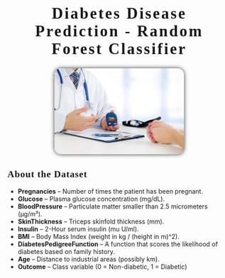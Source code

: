 <center>
  <h1 style="font-size:35px; font-family: 'Times New Roman'; letter-spacing: 0.1em;">
    Diabetes Disease Prediction - Random Forest Classifier
  </h1>
</center>
<center>
  <img src="https://raw.githubusercontent.com/611noorsaeed/Diabetes-Disease-Prediction-Model/main/img.jpeg" 
       alt="Diabetes Prediction" 
       style="width:58%; border-radius:15px; box-shadow: 0 0 10px #333;">
</center>


<h2 style="font-family: 'Times New Roman'; letter-spacing: 0.05em;">About the Dataset</h2>

- **Pregnancies**  – Number of times the patient has been pregnant.
- **Glucose**     – Plasma glucose concentration (mg/dL).
- **BloodPressure**        – Particulate matter smaller than 2.5 micrometers (µg/m³).
- **SkinThickness**         – Triceps skinfold thickness (mm).
- **Insulin**          – 2-Hour serum insulin (mu U/ml).
- **BMI**          – Body Mass Index (weight in kg / (height in m)^2).
- **DiabetesPedigreeFunction**           – A function that scores the likelihood of diabetes based on family history.
- **Age**  – Distance to industrial areas (possibly km).
- **Outcome**  – Class variable (0 = Non-diabetic, 1 = Diabetic)


